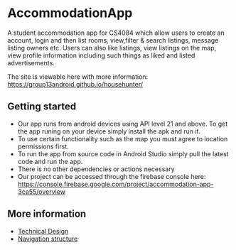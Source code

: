 # AccommodationApp
A student accommodation app for CS4084 which allow users to create an account, login and then list rooms, view,filter & search listings, message listing owners etc. 
Users can also like listings, view listings on the map, view profile information including such things as liked and listed advertisements. 

The site is viewable here with more information: https://group13android.github.io/househunter/

## Getting started

* Our app runs from android devices using API level 21 and above. To get the app runing on your device simply install the apk and run it.
* To use certain functionality such as the map you must agree to location permissions first.
* To run the app from source code in Android Studio simply pull the latest code and run the app. 
* There is no other dependencies or actions necessary
* Our project can be accessed through the firebase console here: https://console.firebase.google.com/project/accommodation-app-3ca55/overview

## More information

* [Technical Design](design.md)
* [Navigation structure](structure.md)
